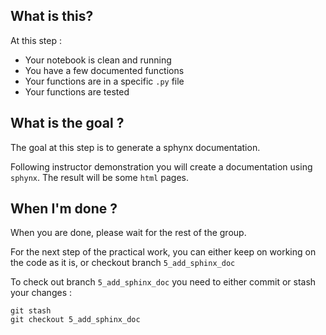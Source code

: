 What is this?
-------------
At this step : 
- Your notebook is clean and running
- You have a few documented functions
- Your functions are in a specific `.py` file
- Your functions are tested

What is the goal ?
-------------------
The goal at this step is to generate a sphynx documentation.

Following instructor demonstration you will create a documentation using 
`sphynx`. The result will be some `html` pages. 


When I'm done ?
---------------
When you are done, please wait for the rest of the group.

For the next step of the practical work, you can either 
keep on working on the code as it is, or checkout branch `5_add_sphinx_doc`

To check out branch `5_add_sphinx_doc` you need to either commit 
or stash your changes : 
```
git stash
git checkout 5_add_sphinx_doc
```